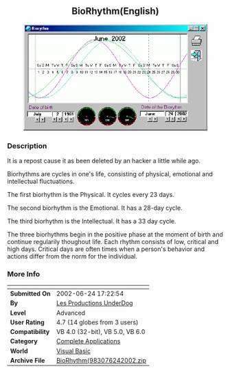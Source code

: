 ﻿<div align="center">

## BioRhythm\(English\)

<img src="PIC2002624943125095.gif">
</div>

### Description

It is a repost cause it as been deleted by an hacker a little while ago.

Biorhythms are cycles in one's life, consisting of physical, emotional and intellectual fluctuations.

The first biorhythm is the Physical. It cycles every 23 days.

The second biorhythm is the Emotional. It has a 28-day cycle.

The third biorhythm is the Intellectual. It has a 33 day cycle.

The three biorhythms begin in the positive phase at the moment of birth and continue regularily thoughout life. Each rhythm consists of low, critical and high days. Critical days are often times when a person's behavior and actions differ from the norm for the individual.
 
### More Info
 


<span>             |<span>
---                |---
**Submitted On**   |2002-06-24 17:22:54
**By**             |[Les Productions UnderDog](https://github.com/Planet-Source-Code/PSCIndex/blob/master/ByAuthor/les-productions-underdog.md)
**Level**          |Advanced
**User Rating**    |4.7 (14 globes from 3 users)
**Compatibility**  |VB 4\.0 \(32\-bit\), VB 5\.0, VB 6\.0
**Category**       |[Complete Applications](https://github.com/Planet-Source-Code/PSCIndex/blob/master/ByCategory/complete-applications__1-27.md)
**World**          |[Visual Basic](https://github.com/Planet-Source-Code/PSCIndex/blob/master/ByWorld/visual-basic.md)
**Archive File**   |[BioRhythm\(983076242002\.zip](https://github.com/Planet-Source-Code/les-productions-underdog-biorhythm-english__1-36206/archive/master.zip)








